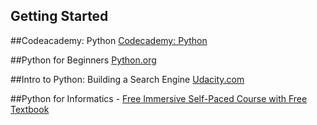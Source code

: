 ## Getting Started

##Codeacademy: Python
[Codecademy: Python](http://www.codecademy.com/tracks/python)

##Python for Beginners
[Python.org](https://www.python.org/about/gettingstarted)

##Intro to Python: Building a Search Engine
[Udacity.com](https://www.udacity.com/course/cs101)

##Python for Informatics - [Free Immersive Self-Paced Course with Free Textbook](https://moodle.dr-chuck.com/moodle/course/view.php?id=5) 
